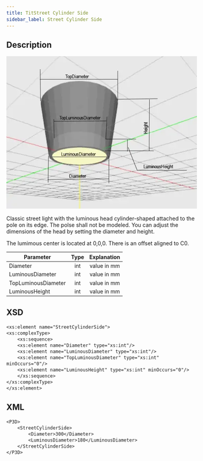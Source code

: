 ```yaml
---
title: TitStreet Cylinder Side
sidebar_label: Street Cylinder Side
---
```


## Description

![Street Cylinder Side](/img/docs/geometry/parametric/street-cylinder-side.webp)

Classic street light with the luminous head cylinder-shaped attached to the pole on its edge. The polse shall not be modeled.
You can adjust the dimensions of the head by setting the diameter and height.

The lumimous center is located at 0,0,0.
There is an offset aligned to C0.

| Parameter           | Type | Explanation |
| ------------------- | :--: | :---------: |
| Diameter            | int  | value in mm |
| LuminousDiameter    | int  | value in mm |
| TopLuminousDiameter | int  | value in mm |
| LuminousHeight      | int  | value in mm |

## XSD

    <xs:element name="StreetCylinderSide">
    <xs:complexType>
    	<xs:sequence>
    	<xs:element name="Diameter" type="xs:int"/>
    	<xs:element name="LuminousDiameter" type="xs:int"/>
    	<xs:element name="TopLuminousDiameter" type="xs:int" minOccurs="0"/>
    	<xs:element name="LuminousHeight" type="xs:int" minOccurs="0"/>
    	</xs:sequence>
    </xs:complexType>
    </xs:element>

## XML

    <P3D>
    	<StreetCylinderSide>
    		<Diameter>300</Diameter>
    		<LuminousDiameter>180</LuminousDiameter>
    	</StreetCylinderSide>
    </P3D>
